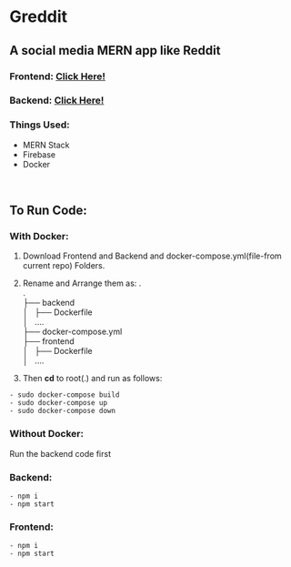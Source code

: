 # Greddit
## A social media MERN app like Reddit 

### Frontend: [Click Here!](https://github.com/manoharnaga/gredditFrontend "Click Here!")
### Backend: [Click Here!](https://github.com/manoharnaga/gredditBackend "Click Here!")

### Things Used:
- MERN Stack
- Firebase
- Docker


</br>

## To Run Code: 

### With Docker:
1. Download Frontend and Backend and docker-compose.yml(file-from current repo) Folders.
2. Rename and Arrange them as:
.                        </br>
.                        </br>
├── backend              </br>
│   ├── Dockerfile       </br>
│   ....                 </br>
├── docker-compose.yml   </br>
├── frontend             </br>
│   ├── Dockerfile       </br>
│   ....                 </br>

4. Then **cd** to root(.) and run as follows:
```
- sudo docker-compose build
- sudo docker-compose up
- sudo docker-compose down

```

### Without Docker:
Run the backend code first
### Backend:
```
- npm i
- npm start
```

### Frontend:
```
- npm i
- npm start
```
</br>
